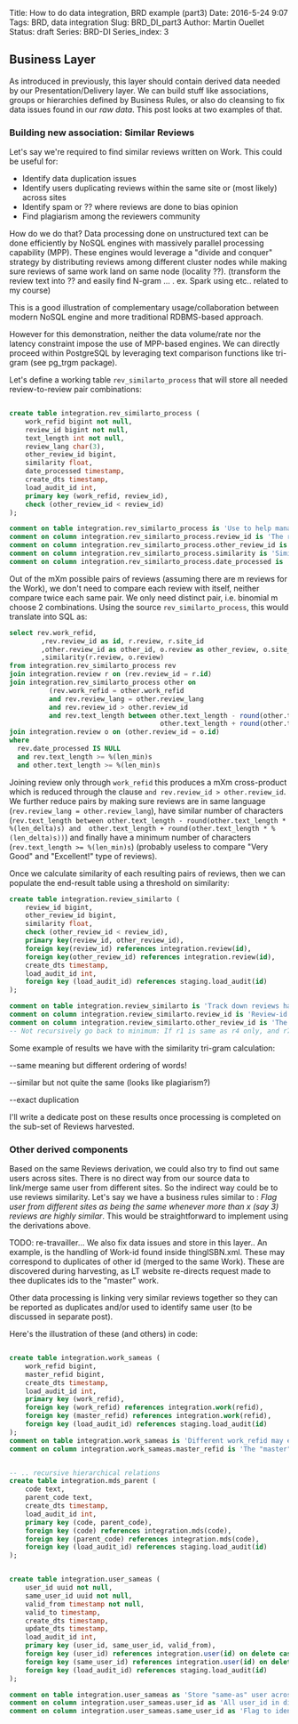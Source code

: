 Title: How to do data integration, BRD example (part3)
Date: 2016-5-24 9:07
Tags: BRD, data integration
Slug: BRD_DI_part3
Author: Martin Ouellet
Status: draft
Series: BRD-DI
Series_index: 3

## Business Layer

As introduced in previously, this layer should contain derived data needed by our Presentation/Delivery layer. We can build stuff like associations, groups or hierarchies defined by Business Rules, or also do cleansing to fix data issues found in our *raw data*.  This post looks at two examples of that.

### Building new association: Similar Reviews

Let's say we're required to find similar reviews written on Work. This could be useful for:

* Identify data duplication issues
* Identify users duplicating reviews within the same site or (most likely) across sites
* Identify spam or ?? where reviews are done to bias opinion
* Find plagiarism among the reviewers community

How do we do that?  Data processing done on unstructured text can be done efficiently by NoSQL engines with massively parallel processing capability (MPP).  These engines would leverage a "divide and conquer" strategy by distributing reviews among different cluster nodes while  making sure reviews of same work land on same node (locality ??).  (transform the review text into ?? and easily find N-gram ... . ex. Spark using etc.. related to my course)

This is a good illustration of complementary usage/collaboration between modern NoSQL engine and more traditional RDBMS-based approach.   

However for this demonstration, neither the data volume/rate nor the latency constraint impose the use of MPP-based engines.  We can directly proceed within PostgreSQL by leveraging text comparison functions like tri-gram (see pg_trgm package).

Let's define a working table `rev_similarto_process` that will store all needed review-to-review pair combinations:

```sql

create table integration.rev_similarto_process (
    work_refid bigint not null,
    review_id bigint not null,
    text_length int not null,
    review_lang char(3),
    other_review_id bigint,
    similarity float,
    date_processed timestamp,
    create_dts timestamp,
    load_audit_id int,
    primary key (work_refid, review_id),
    check (other_review_id < review_id)
);

comment on table integration.rev_similarto_process is 'Use to help manage the similar processing reviews (keep all reviews processed or being processed';
comment on column integration.rev_similarto_process.review_id is 'The review being compared for similarity';
comment on column integration.rev_similarto_process.other_review_id is 'The other review found to be similar to review (min id if more than one found, or NULL if none is found)';
comment on column integration.rev_similarto_process.similarity is 'Similarity index between the two reviews using tri-gram (pg_trgm)';
comment on column integration.rev_similarto_process.date_processed is 'Flag indicating when review comparison was processed (NULL when not yet processed)';
```

Out of the mXm possible pairs of reviews (assuming there are m reviews for the Work), we don't need to compare each review with
itself, neither compare twice each same pair.  We only need distinct pair, i.e. binomial m choose 2 combinations.  Using the source `rev_similarto_process`, this would translate into SQL as:

```sql
select rev.work_refid,
        ,rev.review_id as id, r.review, r.site_id
        ,other.review_id as other_id, o.review as other_review, o.site_id as other_site_id
        ,similarity(r.review, o.review)
from integration.rev_similarto_process rev
join integration.review r on (rev.review_id = r.id)
join integration.rev_similarto_process other on
          (rev.work_refid = other.work_refid
          and rev.review_lang = other.review_lang
          and rev.review_id > other.review_id
          and rev.text_length between other.text_length - round(other.text_length * %(len_delta)s) and
                                      other.text_length + round(other.text_length * %(len_delta)s))
join integration.review o on (other.review_id = o.id)
where
  rev.date_processed IS NULL
  and rev.text_length >= %(len_min)s
  and other.text_length >= %(len_min)s
```

Joining review only through `work_refid` this produces a mXm cross-product which is reduced through the clause `and rev.review_id > other.review_id`.  We further reduce pairs by making sure reviews are in same language (`rev.review_lang = other.review_lang`), have similar number of characters (`rev.text_length between other.text_length - round(other.text_length * %(len_delta)s) and  other.text_length + round(other.text_length * %(len_delta)s))`) and finally have a minimum number of characters  (`rev.text_length >= %(len_min)s`) (probably useless to compare "Very Good" and "Excellent!" type of reviews).

Once we calculate similarity of each resulting pairs of reviews, then we can populate the end-result table using a threshold on similarity:

```sql
create table integration.review_similarto (
    review_id bigint,
    other_review_id bigint,
    similarity float,
    check (other_review_id < review_id),
    primary key(review_id, other_review_id),
    foreign key(review_id) references integration.review(id),
    foreign key(other_review_id) references integration.review(id),
    create_dts timestamp,
    load_audit_id int,
    foreign key (load_audit_id) references staging.load_audit(id)
);

comment on table integration.review_similarto is 'Track down reviews having some similarity with others (min threshold on the tri-gram calculation)';
comment on column integration.review_similarto.review_id is 'Review-id  (under constraint: larger than other_rev_id to avoid dup pairwise comparison)';
comment on column integration.review_similarto.other_review_id is 'The other similar review-id (take minimum id, if more than one).  If r1, r4, r7 are all similar, then: (r4,r1), (r7,r1)';
-- Not recursively go back to minimum: If r1 is same as r4 only, and r7 same as r4 --> rows: (r4,r1) and (r7,r4) although the three are probably all similar
```

Some example of results we have with the similarity tri-gram calculation:

--same meaning but different ordering of words!

--similar but not quite the same (looks like plagiarism?)


--exact duplication  

I'll write a dedicate post on these results once processing is completed on the sub-set of Reviews harvested.




### Other derived components

Based on the same Reviews derivation, we could also try to find out same users across sites. There is no direct way from our source data to link/merge same user from different sites.  So the indirect way could be to use reviews similarity. Let's say we have a business rules similar to :  *Flag user from different sites as being the same whenever more than x (say 3) reviews are highly similar*. This would be straightforward to implement using the derivations above.


TODO: re-travailler...
We also fix data issues and store in this layer.. An example, is the handling of Work-id found inside thingISBN.xml.  These may correspond to duplicates of other id (merged to the same Work). These are discovered during harvesting, as LT website re-directs request made to thee duplicates ids to the "master" work.  

Other data processing is linking very similar reviews together so they can be reported as duplicates and/or used to identify same user (to be discussed in separate post).


Here's the illustration of these (and others) in code:

```sql

create table integration.work_sameas (
    work_refid bigint,
    master_refid bigint,
    create_dts timestamp,
    load_audit_id int,
    primary key (work_refid),
    foreign key (work_refid) references integration.work(refid),
    foreign key (master_refid) references integration.work(refid),
    foreign key (load_audit_id) references staging.load_audit(id)
);
comment on table integration.work_sameas is 'Different work_refid may exist in lt for same "master" Work';
comment on column integration.work_sameas.master_refid is 'The "master" work that work_refid refers to';


-- .. recursive hierarchical relations
create table integration.mds_parent (
    code text,
    parent_code text,
    create_dts timestamp,
    load_audit_id int,
    primary key (code, parent_code),
    foreign key (code) references integration.mds(code),
    foreign key (parent_code) references integration.mds(code),
    foreign key (load_audit_id) references staging.load_audit(id)
);


create table integration.user_sameas (
    user_id uuid not null,
    same_user_id uuid not null,
    valid_from timestamp not null,
    valid_to timestamp,
    create_dts timestamp,
    update_dts timestamp,
    load_audit_id int,
    primary key (user_id, same_user_id, valid_from),
    foreign key (user_id) references integration.user(id) on delete cascade,
    foreign key (same_user_id) references integration.user(id) on delete cascade,
    foreign key (load_audit_id) references staging.load_audit(id)
);

comment on table integration.user_sameas as 'Store "same-as" user across sites spotted when multiple reviews have very similar text (exact rules TBD)';
comment on column integration.user_sameas.user_id as 'All user_id in diff sites recognized as same user';
comment on column integration.user_sameas.same_user_id as 'Flag to identify same user_id (taken arbitrarily)';
```
